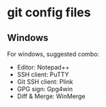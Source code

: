 # git config files

## Windows

For windows, suggested combo:

* Editor: Notepad++
* SSH client: PuTTY
* Git SSH client: Plink
* GPG sign: Gpg4win
* Diff & Merge: WinMerge

